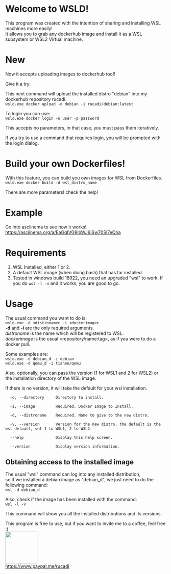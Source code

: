 # Welcome to WSLD!

This program was created with the intention of sharing and installing WSL machines more easily! <br>
It allows you to grab any dockerhub image and install it as a WSL subsystem or WSL2 Virtual machine.<br>

# New

Now it accepts uploading images to dockerhub too!!  

Give it a try:  

This next command will upload the installed distro "debian" into my dockerhub repository rucadi.  
``
wsld.exe docker upload -d debian -i rucadi/debian:latest
``  

To login you can use:  
``
wsld.exe docker login -u user -p password
``  

This accepts no parameters, in that case, you must pass them iteratively.

If you try to use a command that requires login, you will be prompted with the login dialog.

# Build your own Dockerfiles!

With this feature, you can build you own images for WSL from Dockerfiles.  
``
wsld.exe docker build -d wsl_distro_name
``  

There are more parameters! check the help!  

# Example
Go into asciinema to see how it works!  
https://asciinema.org/a/EaGqIVG9IbWJ6iSw70Sl7eQha  

# Requirements

1. WSL Installed, either 1 or 2.  
2. A default WSL image (when doing bash) that has tar installed.
3. Tested in windows build 18922, you need an upgraded "wsl" to work. If you do `wsl -l -v` and it works, you are good to go.

# Usage

The usual command you want to do is:  
``
wsld.exe -d <distroname> -i <dockerimage> 
``  
**-d** and **-i** are the only required arguments.  
*distroname* is the name which will be registered to WSL.  
*dockerimage* is the usual <repository/name:tag>, as if you were to do a docker pull.  

Some examples are:  
``
wsld.exe -d debian_d -i debian
``  
``
wsld.exe -d qemu_d -i tianon/qemu
``  

Also, optionally, you can pass the version (1 for WSL1 and 2 for WSL2) or the installation directory of the WSL image.  

If there is no version, it will take the default for your wsl installation.  
~~~
  -o, --directory     Directory to install.

  -i, --image         Required. Docker Image to Install.

  -d, --distroname    Required. Name to give to the new distro.

  -v, --version       Version for the new distro, the default is the wsl default, set 1 to WSL1, 2 to WSL2.

  --help              Display this help screen.

  --version           Display version information.
~~~

## Obtaining access to the installed image

The usual "wsl" command can log into any installed distribution,  
so if we installed a debian image as "debian_d", we just need to do the following command:  
``
wsl -d debian_d
``  

Also, check if the image has been installed with the command:  
``
wsl -l -v
``  

This command will show you all the installed distributions and its versions.

This program is free to use, but if you want to invite me to a coffee, feel free :)  
<img src="https://logos-download.com/wp-content/uploads/2016/03/Pay_Pal_logotype_logo_emblem_2.png" width="100" height="100">  
https://www.paypal.me/rucadi
